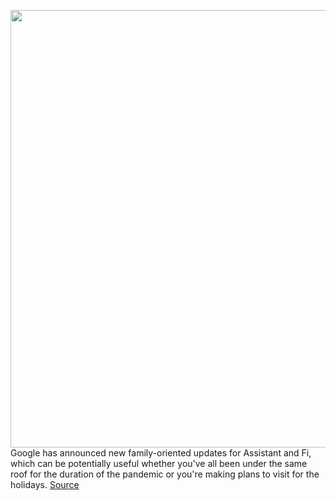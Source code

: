 <img src='https://cdn.vox-cdn.com/thumbor/zJh1Xo_dYdEI-3M79_H4hzRExqw=/0x0:919x720/1200x800/filters:focal(383x280:529x426)/cdn.vox-cdn.com/uploads/chorus_image/image/67811743/Screen_Shot_2020_11_17_at_10.20.41_AM.0.png' width='700px' /><br/>
Google has announced new family-oriented updates for Assistant and Fi, which can be potentially useful whether you've all been under the same roof for the duration of the pandemic or you're making plans to visit for the holidays.
<a href='https://www.theverge.com/2020/11/18/21571510/google-assistant-fi-family-features-sticky-notes-interactive-stories-parental-controls'> Source <a/>